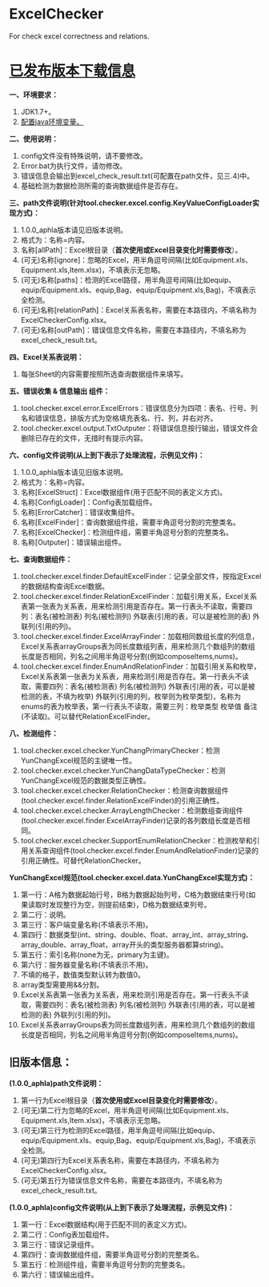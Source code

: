 # ExcelChecker
For check excel correctness and relations.<br>

<a href="https://github.com/JavaTool/ExcelChecker/wiki"><h1>已发布版本下载信息</h1></a>

<b>一、环境要求：</b>
<ol>
<li>JDK1.7+。</li>
<li><a href="https://jingyan.baidu.com/article/fd8044fa2c22f15031137a2a.html">配置java环境变量。</a></li>
</ol>

<b>二、使用说明：</b>
<ol>
<li>config文件没有特殊说明，请不要修改。</li>
<li>Error.bat为执行文件，请勿修改。</li>
<li>错误信息会输出到excel_check_result.txt(可配置在path文件，见三.4)中。</li>
<li>基础检测为数据检测所需的查询数据组件是否存在。</li>
</ol>

<b>三、path文件说明(针对tool.checker.excel.config.KeyValueConfigLoader实现方式)：</b>
<ol>
<li>1.0.0_aphla版本请见旧版本说明。</li>
<li>格式为：名称=内容。</li>
<li>名称[allPath]：Excel根目录（<b>首次使用或Excel目录变化时需要修改</b>）。</li>
<li>(可无)名称[ignore]：忽略的Excel，用半角逗号间隔(比如Equipment.xls、Equipment.xls,Item.xlsx)，不填表示无忽略。</li>
<li>(可无)名称[paths]：检测的Excel路径，用半角逗号间隔(比如equip、equip/Equipment.xls、equip,Bag、equip/Equipment.xls,Bag)，不填表示全检测。</li>
<li>(可无)名称[relationPath]：Excel关系表名称，需要在本路径内，不填名称为ExcelCheckerConfig.xlsx。</li>
<li>(可无)名称[outPath]：错误信息文件名称，需要在本路径内，不填名称为excel_check_result.txt。</li>
</ol>

<b>四、Excel关系表说明：</b>
<ol>
<li>每张Sheet的内容需要按照所选查询数据组件来填写。</li>
</ol>

<b>五、错误收集 & 信息输出 组件：</b>
<ol>
<li>tool.checker.excel.error.ExcelErrors：错误信息分为四项：表名、行号、列名和错误信息，排版方式为空格填充表名、行、列，并右对齐。</li>
<li>tool.checker.excel.output.TxtOutputer：将错误信息按行输出，错误文件会删除已存在的文件，无措时有提示内容。</li>
</ol>

<b>六、config文件说明(从上到下表示了处理流程，示例见文件)：</b>
<ol>
<li>1.0.0_aphla版本请见旧版本说明。</li>
<li>格式为：名称=内容。</li>
<li>名称[ExcelStruct]：Excel数据组件(用于匹配不同的表定义方式)。</li>
<li>名称[ConfigLoader]：Config表加载组件。</li>
<li>名称[ErrorCatcher]：错误收集组件。</li>
<li>名称[ExcelFinder]：查询数据组件组，需要半角逗号分割的完整类名。</li>
<li>名称[ExcelChecker]：检测组件组，需要半角逗号分割的完整类名。</li>
<li>名称[Outputer]：错误输出组件。</li>
</ol>

<b>七、查询数据组件：</b>
<ol>
<li>tool.checker.excel.finder.DefaultExcelFinder：记录全部文件，按指定Excel的数据结构查询Excel数据。</li>
<li>tool.checker.excel.finder.RelationExcelFinder：加载引用关系，Excel关系表第一张表为关系表，用来检测引用是否存在。第一行表头不读取，需要四列：表名(被检测表)	列名(被检测列)	外联表(引用的表，可以是被检测的表)	外联列(引用的列)。</li>
<li>tool.checker.excel.finder.ExcelArrayFinder：加载相同数组长度的列信息，Excel关系表arrayGroups表为同长度数组列表，用来检测几个数组列的数组长度是否相同，列名之间用半角逗号分割(例如composeItems,nums)。</li>
<li>tool.checker.excel.finder.EnumAndRelationFinder：加载引用关系和枚举，Excel关系表第一张表为关系表，用来检测引用是否存在。第一行表头不读取，需要四列：表名(被检测表)	列名(被检测列)	外联表(引用的表，可以是被检测的表，不填为枚举)	外联列(引用的列，枚举则为枚举类型)，名称为enums的表为枚举表，第一行表头不读取，需要三列：枚举类型	枚举值	备注(不读取)。可以替代RelationExcelFinder。</li>
</ol>

<b>八、检测组件：</b>
<ol>
<li>tool.checker.excel.checker.YunChangPrimaryChecker：检测YunChangExcel规范的主键唯一性。</li>
<li>tool.checker.excel.checker.YunChangDataTypeChecker：检测YunChangExcel规范的数据类型正确性。</li>
<li>tool.checker.excel.checker.RelationChecker：检测查询数据组件(tool.checker.excel.finder.RelationExcelFinder)的引用正确性。</li>
<li>tool.checker.excel.checker.ArrayLengthChecker：检测数组查询组件(tool.checker.excel.finder.ExcelArrayFinder)记录的各列数组长度是否相同。</li>
<li>tool.checker.excel.checker.SupportEnumRelationChecker：检测枚举和引用关系查询组件(tool.checker.excel.finder.EnumAndRelationFinder)记录的引用正确性。可替代RelationChecker。</li>
</ol>

<b>YunChangExcel规范(tool.checker.excel.data.YunChangExcel实现方式)：</b>
<ol>
<li>第一行：A格为数据起始行号，B格为数据起始列号，C格为数据结束行号(如果读取时发现整行为空，则提前结束)，D格为数据结束列号。</li>
<li>第二行：说明。</li>
<li>第三行：客户端变量名称(不填表示不用)。</li>
<li>第四行：数据类型(int、string、double、float、array_int、array_string、array_double、array_float，array开头的类型服务器都算string)。</li>
<li>第五行：索引名称(none为无，primary为主键)。</li>
<li>第六行：服务器变量名称(不填表示不用)。</li>
<li>不填的格子，数值类型默认转为数值0。</li>
<li>array类型需要用&&分割。</li>
<li>Excel关系表第一张表为关系表，用来检测引用是否存在。第一行表头不读取，需要四列：表名(被检测表)	列名(被检测列)	外联表(引用的表，可以是被检测的表)	外联列(引用的列)。</li>
<li>Excel关系表arrayGroups表为同长度数组列表，用来检测几个数组列的数组长度是否相同，列名之间用半角逗号分割(例如composeItems,nums)。</li>
</ol>

<h2>旧版本信息：</h2>
<b>(1.0.0_aphla)path文件说明：</b>
<ol>
<li>第一行为Excel根目录（<b>首次使用或Excel目录变化时需要修改</b>）。</li>
<li>(可无)第二行为忽略的Excel，用半角逗号间隔(比如Equipment.xls、Equipment.xls,Item.xlsx)，不填表示无忽略。</li>
<li>(可无)第三行为检测的Excel路径，用半角逗号间隔(比如equip、equip/Equipment.xls、equip,Bag、equip/Equipment.xls,Bag)，不填表示全检测。</li>
<li>(可无)第四行为Excel关系表名称，需要在本路径内，不填名称为ExcelCheckerConfig.xlsx。</li>
<li>(可无)第五行为错误信息文件名称，需要在本路径内，不填名称为excel_check_result.txt。</li>
</ol>
<b>(1.0.0_aphla)config文件说明(从上到下表示了处理流程，示例见文件)：</b>
<ol>
<li>第一行：Excel数据结构(用于匹配不同的表定义方式)。</li>
<li>第二行：Config表加载组件。</li>
<li>第三行：错误记录组件。</li>
<li>第四行：查询数据组件组，需要半角逗号分割的完整类名。</li>
<li>第五行：检测组件组，需要半角逗号分割的完整类名。</li>
<li>第六行：错误输出组件。</li>
</ol>
